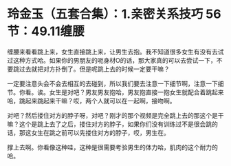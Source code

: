 # 玲金玉（五套合集）：1.亲密关系技巧 56节：49.11缠腰

缠腰来看看跳上来，女生直接跳上来，让男生去抱。我不知道很多女生有没有去试过这种方式哈。如果你的男朋友的呃身材O的话，那大家真的可以去尝试一下，不要跳过去就把对方扑倒了。但是呢跳上去的时候一定要干嘛？

一定要注意头会不会去相互的去碰到，所以我们要去注意一下细节啊，注意一下细节。你看。诶。女生是对吧？男友男友抱哈，男友抱直接一抱女生就配合着跳起来哈，跳起来跳起来干嘛？哎，两个人就可以在一起啊，接吻啊。

对吧？然后搂住对方的脖子呀，对吧？刚才的那个视频是完全跳上去的那这个是干嘛？这个是跳上去了之后，搂住对方的脖子，如果你们没有训练过不是很会跳的话，那这女生在跳之前可以先搂住对方的脖子，哎，男生在。

撑上去啊。你看像这种哇，这种是很需要考验男生的体力哈，肌肉的这个耐力的哈。
